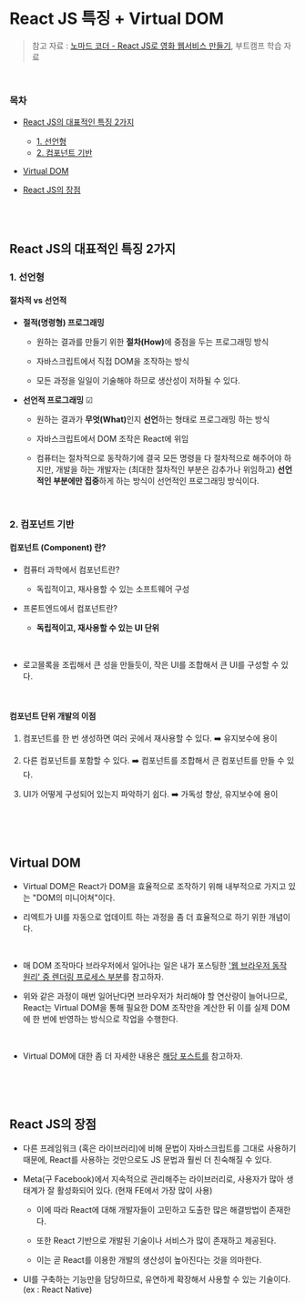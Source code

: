 # React JS 특징 + Virtual DOM

> 참고 자료 : <a href="https://nomadcoders.co/react-for-beginners">노마드 코더 - React JS로 영화 웹서비스 만들기</a>, 부트캠프 학습 자료

<br/>

### 목차

- <a href="https://github.com/SangYoonLee1231/TIL/blob/main/React%20JS/react_feature.md#react-js%EC%9D%98-%EB%8C%80%ED%91%9C%EC%A0%81%EC%9D%B8-%ED%8A%B9%EC%A7%95-2%EA%B0%80%EC%A7%80">React JS의 대표적인 특징 2가지</a>

  - <a href="https://github.com/SangYoonLee1231/TIL/blob/main/React%20JS/react_feature.md#1-%EC%84%A0%EC%96%B8%ED%98%95">1. 선언형</a>
  - <a href="https://github.com/SangYoonLee1231/TIL/blob/main/React%20JS/react_feature.md#2-%EC%BB%B4%ED%8F%AC%EB%84%8C%ED%8A%B8-%EA%B8%B0%EB%B0%98">2. 컴포넌트 기반</a>

- <a href="https://github.com/SangYoonLee1231/TIL/blob/main/React%20JS/react_feature.md#virtual-dom">Virtual DOM</a>
- <a href="https://github.com/SangYoonLee1231/TIL/blob/main/React%20JS/react_feature.md#react-js%EC%9D%98-%EC%9E%A5%EC%A0%90">React JS의 장점</a>

<br/><br/>

## React JS의 대표적인 특징 2가지

### 1. 선언형

#### 절차적 vs 선언적

- <strong>절적(명령형) 프로그래밍</strong>

  - 원하는 결과를 만들기 위한 <strong>절차(How)</strong>에 중점을 두는 프로그래밍 방식

  - 자바스크립트에서 직접 DOM을 조작하는 방식

  - 모든 과정을 일일이 기술해야 하므로 생산성이 저하될 수 있다.

- <strong>선언적 프로그래밍</strong> ☑

  - 원하는 결과가 <strong>무엇(What)</strong>인지 <strong>선언</strong>하는 형태로 프로그래밍 하는 방식

  - 자바스크립트에서 DOM 조작은 React에 위임

  - 컴퓨터는 절차적으로 동작하기에 결국 모든 명령을 다 절차적으로 해주어야 하지만, 개발을 하는 개발자는 (최대한 절차적인 부분은 감추가나 위임하고) <strong>선언적인 부분에만 집중</strong>하게 하는 방식이 선언적인 프로그래밍 방식이다.

<br/>

### 2. 컴포넌트 기반

#### 컴포넌트 (Component) 란?

- 컴퓨터 과학에서 컴포넌트란?

  - 독립적이고, 재사용할 수 있는 소프트웨어 구성

- 프론트엔드에서 컴포넌트란?

  - <strong>독립적이고, 재사용할 수 있는 UI 단위</strong>

<br/>

- 로고믈록을 조립해서 큰 성을 만들듯이, 작은 UI를 조합해서 큰 UI를 구성할 수 있다.

<br/>

#### 컴포넌트 단위 개발의 이점

1. 컴포넌트를 한 번 생성하면 여러 곳에서 재사용할 수 있다. ➡️ 유지보수에 용이

2. 다른 컴포넌트를 포함할 수 있다. ➡️ 컴포넌트를 조합해서 큰 컴포넌트를 만들 수 있다.

3. UI가 어떻게 구성되어 있는지 파악하기 쉽다. ➡️ 가독성 향상, 유지보수에 용이

<br/><br/><br/>

## Virtual DOM

- Virtual DOM은 React가 DOM을 효율적으로 조작하기 위해 내부적으로 가지고 있는 "DOM의 미니어쳐"이다.

- 리엑트가 UI를 자동으로 업데이트 하는 과정을 좀 더 효율적으로 하기 위한 개념이다.

<br/>

- 매 DOM 조작마다 브라우저에서 일어나는 일은 내가 포스팅한 <a href="">'웹 브라우저 동작 원리' 중 렌더링 프로세스 부분</a>를 참고하자.

- 위와 같은 과정이 매번 일어난다면 브라우저가 처리해야 할 연산량이 늘어나므로, React는 Virtual DOM을 통해 필요한 DOM 조작만을 계산한 뒤 이를 실제 DOM에 한 번에 반영하는 방식으로 작업을 수행한다.

<br/>

- Virtual DOM에 대한 좀 더 자세한 내용은 <a href="https://velog.io/@yesbb/virtual-dom의-성능이-더-좋은이유">해당 포스트를</a> 참고하자.

<br/><br/><br/>

## React JS의 장점

- 다른 프레임워크 (혹은 라이브러리)에 비해 문법이 자바스크립트를 그대로 사용하기 때문에, React를 사용하는 것만으로도 JS 문법과 훨씬 더 친숙해질 수 있다.

- Meta(구 Facebook)에서 지속적으로 관리해주는 라이브러리로, 사용자가 많아 생태계가 잘 활성화되어 있다. (현재 FE에서 가장 많이 사용)

  - 이에 따라 React에 대해 개발자들이 고민하고 도출한 많은 해결방법이 존재한다.

  - 또한 React 기반으로 개발된 기술이나 서비스가 많이 존재하고 제공된다.

  - 이는 곧 React를 이용한 개발의 생산성이 높아진다는 것을 의마한다.

- UI를 구축하는 기능만을 담당하므로, 유연하게 확장해서 사용할 수 있는 기술이다. (ex : React Native)
